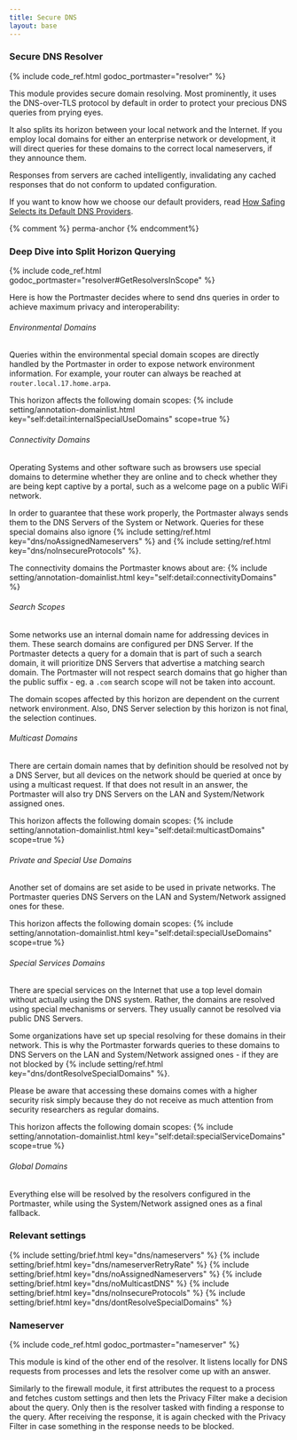 ```yaml
---
title: Secure DNS
layout: base
---
```


### Secure DNS Resolver

{% include code_ref.html godoc_portmaster="resolver" %}

This module provides secure domain resolving. Most prominently, it uses the DNS-over-TLS protocol by default in order to protect your precious DNS queries from prying eyes.

It also splits its horizon between your local network and the Internet. If you employ local domains for either an enterprise network or development, it will direct queries for these domains to the correct local nameservers, if they announce them.

Responses from servers are cached intelligently, invalidating any cached responses that do not conform to updated configuration.

If you want to know how we choose our default providers, read [How Safing Selects its Default DNS Providers](https://safing.io/blog/2020/07/07/how-safing-selects-its-default-dns-providers/).


{% comment %} perma-anchor {% endcomment%}
<span id="querying-deep-dive"></span>

### Deep Dive into Split Horizon Querying

{% include code_ref.html godoc_portmaster="resolver#GetResolversInScope" %}

Here is how the Portmaster decides where to send dns queries in order to achieve maximum privacy and interoperability:

###### Environmental Domains

Queries within the environmental special domain scopes are directly handled by the Portmaster in order to expose network environment information. For example, your router can always be reached at `router.local.17.home.arpa`.

This horizon affects the following domain scopes:
{% include setting/annotation-domainlist.html key="self:detail:internalSpecialUseDomains" scope=true %}

###### Connectivity Domains

Operating Systems and other software such as browsers use special domains to determine whether they are online and to check whether they are being kept captive by a portal, such as a welcome page on a public WiFi network.

In order to guarantee that these work properly, the Portmaster always sends them to the DNS Servers of the System or Network. Queries for these special domains also ignore {% include setting/ref.html key="dns/noAssignedNameservers" %} and {% include setting/ref.html key="dns/noInsecureProtocols" %}.

The connectivity domains the Portmaster knows about are:
{% include setting/annotation-domainlist.html key="self:detail:connectivityDomains" %}

###### Search Scopes

Some networks use an internal domain name for addressing devices in them. These search domains are configured per DNS Server. If the Portmaster detects a query for a domain that is part of such a search domain, it will prioritize DNS Servers that advertise a matching search domain. The Portmaster will not respect search domains that go higher than the public suffix - eg. a `.com` search scope will not be taken into account.

The domain scopes affected by this horizon are dependent on the current network environment. Also, DNS Server selection by this horizon is not final, the selection continues.

###### Multicast Domains

There are certain domain names that by definition should be resolved not by a DNS Server, but all devices on the network should be queried at once by using a multicast request. If that does not result in an answer, the Portmaster will also try DNS Servers on the LAN and System/Network assigned ones.

This horizon affects the following domain scopes:
{% include setting/annotation-domainlist.html key="self:detail:multicastDomains" scope=true %}

###### Private and Special Use Domains

Another set of domains are set aside to be used in private networks. The Portmaster queries DNS Servers on the LAN and System/Network assigned ones for these.

This horizon affects the following domain scopes:
{% include setting/annotation-domainlist.html key="self:detail:specialUseDomains" scope=true %}

###### Special Services Domains

There are special services on the Internet that use a top level domain without actually using the DNS system. Rather, the domains are resolved using special mechanisms or servers. They usually cannot be resolved via public DNS Servers.

Some organizations have set up special resolving for these domains in their network. This is why the Portmaster forwards queries to these domains to DNS Servers on the LAN and System/Network assigned ones - if they are not blocked by {% include setting/ref.html key="dns/dontResolveSpecialDomains" %}.

Please be aware that accessing these domains comes with a higher security risk simply because they do not receive as much attention from security researchers as regular domains.

This horizon affects the following domain scopes:
{% include setting/annotation-domainlist.html key="self:detail:specialServiceDomains" scope=true %}

###### Global Domains

Everything else will be resolved by the resolvers configured in the Portmaster, while using the System/Network assigned ones as a final fallback.


### Relevant settings

{% include setting/brief.html key="dns/nameservers" %}
{% include setting/brief.html key="dns/nameserverRetryRate" %}
{% include setting/brief.html key="dns/noAssignedNameservers" %}
{% include setting/brief.html key="dns/noMulticastDNS" %}
{% include setting/brief.html key="dns/noInsecureProtocols" %}
{% include setting/brief.html key="dns/dontResolveSpecialDomains" %}

### Nameserver

{% include code_ref.html godoc_portmaster="nameserver" %}

This module is kind of the other end of the resolver. It listens locally for DNS requests from processes and lets the resolver come up with an answer.

Similarly to the firewall module, it first attributes the request to a process and fetches custom settings and then lets the Privacy Filter make a decision about the query. Only then is the resolver tasked with finding a response to the query. After receiving the response, it is again checked with the Privacy Filter in case something in the response needs to be blocked.

